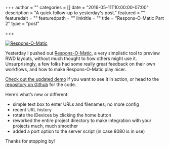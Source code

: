 +++
author = ""
categories = []
date = "2016-05-11T10:00:00-07:00"
description = "A quick follow-up to yesterday's post."
featured = ""
featuredalt = ""
featuredpath = ""
linktitle = ""
title = "Respons-O-Matic Part 2"
type = "post"

+++


[![](/postimg/respons-o-matic/respons-o-matic.png "Respons-O-Matic")](/demo/responsomatic)

Yesterday I pushed out [Respons-O-Matic](https://github.com/BenjaminListwon/responsomatic), a very simplistic tool to preview RWD layouts, without much thought to how others might use it. Unsurprisingly, a few folks had some really great feedback on their own workflows, and how to make Respons-O-Matic play nicer.

[Check out the updated demo](/demo/responsomatic) if you want to see it in action, or head to the [repository on Github](https://github.com/BenjaminListwon/responsomatic) for the code.

Here’s what’s new or different:

* simple text box to enter URLs and filenames; no more config
* recent URL history
* rotate the iDevices by clicking the home button
* reworked the entire project directory to make integration with your projects much, much smoother
* added a port option to the server script (in case 8080 is in use)

Thanks for stopping by!
